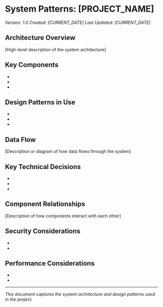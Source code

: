 # System Patterns: [PROJECT_NAME]
*Version: 1.0*
*Created: [CURRENT_DATE]*
*Last Updated: [CURRENT_DATE]*

## Architecture Overview
[High-level description of the system architecture]

## Key Components
- [COMPONENT_1]: [PURPOSE]
- [COMPONENT_2]: [PURPOSE]
- [COMPONENT_3]: [PURPOSE]

## Design Patterns in Use
- [PATTERN_1]: [USAGE_CONTEXT]
- [PATTERN_2]: [USAGE_CONTEXT]
- [PATTERN_3]: [USAGE_CONTEXT]

## Data Flow
[Description or diagram of how data flows through the system]

## Key Technical Decisions
- [DECISION_1]: [RATIONALE]
- [DECISION_2]: [RATIONALE]
- [DECISION_3]: [RATIONALE]

## Component Relationships
[Description of how components interact with each other]

## Security Considerations
- [SECURITY_MEASURE_1]: [IMPLEMENTATION]
- [SECURITY_MEASURE_2]: [IMPLEMENTATION]

## Performance Considerations
- [PERFORMANCE_ASPECT_1]: [APPROACH]
- [PERFORMANCE_ASPECT_2]: [APPROACH]

---

*This document captures the system architecture and design patterns used in the project.*
